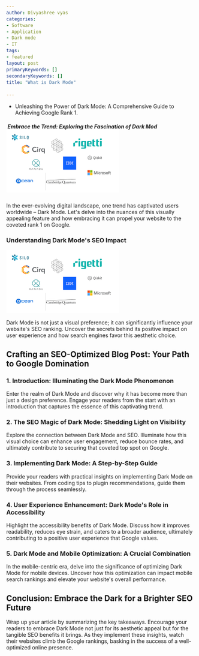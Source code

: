 ```yaml
---
author: Divyashree vyas
categories: 
- Software
- Application
- Dark mode
- IT
tags: 
- featured
layout: post
primaryKeywords: []
secondaryKeywords: []
title: "What is Dark Mode"

---
```

  - Unleashing the Power of Dark Mode: A Comprehensive Guide to Achieving Google Rank 1.
#####  Embrace the Trend: Exploring the Fascination of Dark Mod![img](/uploads/1_15_2024_1705305744035.png)
##### 
In the ever-evolving digital landscape, one trend has captivated users worldwide – Dark Mode. Let's delve into the nuances of this visually appealing feature and how embracing it can propel your website to the coveted rank 1 on Google.

### Understanding Dark Mode's SEO Impact

![52520](/uploads/1_15_2024_1705305848247.png)

Dark Mode is not just a visual preference; it can significantly influence your website's SEO ranking. Uncover the secrets behind its positive impact on user experience and how search engines favor this aesthetic choice.

## Crafting an SEO-Optimized Blog Post: Your Path to Google Domination

### 1. **Introduction: Illuminating the Dark Mode Phenomenon**

Enter the realm of Dark Mode and discover why it has become more than just a design preference. Engage your readers from the start with an introduction that captures the essence of this captivating trend.

### 2. **The SEO Magic of Dark Mode: Shedding Light on Visibility**

Explore the connection between Dark Mode and SEO. Illuminate how this visual choice can enhance user engagement, reduce bounce rates, and ultimately contribute to securing that coveted top spot on Google.

### 3. **Implementing Dark Mode: A Step-by-Step Guide**

Provide your readers with practical insights on implementing Dark Mode on their websites. From coding tips to plugin recommendations, guide them through the process seamlessly.

### 4. **User Experience Enhancement: Dark Mode's Role in Accessibility**

Highlight the accessibility benefits of Dark Mode. Discuss how it improves readability, reduces eye strain, and caters to a broader audience, ultimately contributing to a positive user experience that Google values.

### 5. **Dark Mode and Mobile Optimization: A Crucial Combination**

In the mobile-centric era, delve into the significance of optimizing Dark Mode for mobile devices. Uncover how this optimization can impact mobile search rankings and elevate your website's overall performance.

## Conclusion: Embrace the Dark for a Brighter SEO Future

Wrap up your article by summarizing the key takeaways. Encourage your readers to embrace Dark Mode not just for its aesthetic appeal but for the tangible SEO benefits it brings. As they implement these insights, watch their websites climb the Google rankings, basking in the success of a well-optimized online presence.

